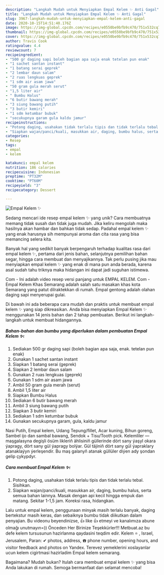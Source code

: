 ```yaml
---
description: "Langkah Mudah untuk Menyiapkan Empal Kelem ✨ Anti Gagal"
title: "Langkah Mudah untuk Menyiapkan Empal Kelem ✨ Anti Gagal"
slug: 3967-langkah-mudah-untuk-menyiapkan-empal-kelem-anti-gagal
date: 2020-10-15T14:51:40.176Z
image: https://img-global.cpcdn.com/recipes/e0550be9bfb9c470/751x532cq70/empal-kelem-✨-foto-resep-utama.jpg
thumbnail: https://img-global.cpcdn.com/recipes/e0550be9bfb9c470/751x532cq70/empal-kelem-✨-foto-resep-utama.jpg
cover: https://img-global.cpcdn.com/recipes/e0550be9bfb9c470/751x532cq70/empal-kelem-✨-foto-resep-utama.jpg
author: Travis Cook
ratingvalue: 4.4
reviewcount: 7
recipeingredient:
- "500 gr daging sapi boleh bagian apa saja enak tetelan pun enak"
- "1 sachet santan instant"
- "1 batang serai geprek"
- "2 lembar daun salam"
- "2 ruas lengkuas geprek"
- "1 sdm air asam jawa"
- "50 gram gula merah serut"
- "1,5 liter air"
- " Bumbu Halus"
- "6 butir bawang merah"
- "3 siung bawang putih"
- "3 butir kemiri"
- "1 sdm ketumbar bubuk"
- "secukupnya garam gula kaldu jamur"
recipeinstructions:
- "Potong daging, usahakan tidak terlalu tipis dan tidak terlalu tebal. Sisihkan."
- "Siapkan wajan/panci/kuali, masukkan air, daging, bumbu halus, serta semua bahan lainnya. Masak dengan api kecil hingga empuk dan matang. Sekitar 1-1,5 jam. Koreksi rasa, hidangkan."
categories:
- Resep
tags:
- empal
- kelem

katakunci: empal kelem 
nutrition: 186 calories
recipecuisine: Indonesian
preptime: "PT32M"
cooktime: "PT60M"
recipeyield: "3"
recipecategory: Dessert

---
```



![Empal Kelem ✨](https://img-global.cpcdn.com/recipes/e0550be9bfb9c470/751x532cq70/empal-kelem-✨-foto-resep-utama.jpg)

Sedang mencari ide resep empal kelem ✨ yang unik? Cara membuatnya memang tidak susah dan tidak juga mudah. Jika keliru mengolah maka hasilnya akan hambar dan bahkan tidak sedap. Padahal empal kelem ✨ yang enak harusnya sih mempunyai aroma dan cita rasa yang bisa memancing selera kita.

Banyak hal yang sedikit banyak berpengaruh terhadap kualitas rasa dari empal kelem ✨, pertama dari jenis bahan, selanjutnya pemilihan bahan segar, hingga cara membuat dan menyajikannya. Tak perlu pusing jika mau menyiapkan empal kelem ✨ yang enak di mana pun anda berada, karena asal sudah tahu triknya maka hidangan ini dapat jadi suguhan istimewa.

Com - Ini adalah video resep versi panjang untuk EMPAL KELEM. Com - Empal Kelem Khas Semarang adalah salah satu masakan khas kota Semarang yang patut dilraktekkan di rumah. Empal gentong adalah olahan daging sapi menyerupai gulai.


Di bawah ini ada beberapa cara mudah dan praktis untuk membuat empal kelem ✨ yang siap dikreasikan. Anda bisa menyiapkan Empal Kelem ✨ menggunakan 14 jenis bahan dan 2 tahap pembuatan. Berikut ini langkah-langkah untuk membuat hidangannya.

<!--inarticleads1-->

##### Bahan-bahan dan bumbu yang diperlukan dalam pembuatan Empal Kelem ✨:

1. Sediakan 500 gr daging sapi (boleh bagian apa saja, enak. tetelan pun enak)
1. Gunakan 1 sachet santan instant
1. Siapkan 1 batang serai (geprek)
1. Siapkan 2 lembar daun salam
1. Gunakan 2 ruas lengkuas (geprek)
1. Gunakan 1 sdm air asam jawa
1. Ambil 50 gram gula merah (serut)
1. Ambil 1,5 liter air
1. Siapkan  Bumbu Halus
1. Sediakan 6 butir bawang merah
1. Ambil 3 siung bawang putih
1. Siapkan 3 butir kemiri
1. Sediakan 1 sdm ketumbar bubuk
1. Gunakan secukupnya garam, gula, kaldu jamur


Nasi Putih, Empal kelem, Udang Tepung/fillet, Acar kuning, Bihun goreng, Sambel ijo dan sambal bawang, Sendok + Tisu/Tooth pick. Kelemliler —maşgalasyna degişli ösüm likleriň ählisiniň güllerinde dört sany ýaşyl okara ýapragy, dört sany gül ýapragy bolýar. Gül täjiniň dört sany gül ýapraklary atanaklaýyn ýerleşendir. Bu maş galanyň atanak güllüler diýen ady şondan gelip çykypdyr. 

<!--inarticleads2-->

##### Cara membuat Empal Kelem ✨:

1. Potong daging, usahakan tidak terlalu tipis dan tidak terlalu tebal. Sisihkan.
1. Siapkan wajan/panci/kuali, masukkan air, daging, bumbu halus, serta semua bahan lainnya. Masak dengan api kecil hingga empuk dan matang. Sekitar 1-1,5 jam. Koreksi rasa, hidangkan.


Lalu untuk empal kelem, penggunaan minyak masih terlalu banyak, daging bertekstur masih keras, dan sebaiknya bumbu tidak diikutkan dalam penyajian. Bu videonu beyendinizse, 👍 like 👍 etmeyi ve kanalımıza abune olmağı unutmayın=)) Önceden Her Birinize Teşekkürler!!! Metbuat.az bu defe kelem tursusunun hazirlanma qaydasini teqdim edir. Kelem ⭐ , Israel, Jerusalem, Paran: ✔ photos, address, ☎️ phone number, opening hours, and visitor feedback and photos on Yandex. Terevez yemeklerini xoslayanlar ucun kelem cigirtmasi hazirladim Empal kelem semarang. 

Bagaimana? Mudah bukan? Itulah cara membuat empal kelem ✨ yang bisa Anda lakukan di rumah. Semoga bermanfaat dan selamat mencoba!
